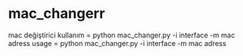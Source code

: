 # mac_changerr
mac değiştirici
kullanım = python mac_changer.py -i interface -m mac adress
usage = python mac_changer.py -i interface -m mac adress
